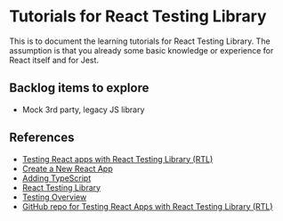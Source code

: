 # Tutorials for React Testing Library

This is to document the learning tutorials for React Testing Library. The assumption is that you already some basic knowledge or experience for React itself and for Jest.

## Backlog items to explore

- Mock 3rd party, legacy JS library

## References

- [Testing React apps with React Testing Library (RTL)](https://www.udemy.com/course/testing-react-apps-with-react-testing-library-rtl/)
- [Create a New React App](https://reactjs.org/docs/create-a-new-react-app.html)
- [Adding TypeScript](https://create-react-app.dev/docs/adding-typescript/)
- [React Testing Library](https://testing-library.com/docs/react-testing-library/intro)
- [Testing Overview](https://reactjs.org/docs/testing.html)
- [GitHub repo for Testing React Apps with React Testing Library (RTL)](https://github.com/DavidArmendariz/react-testing-course)
